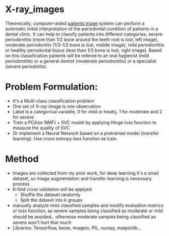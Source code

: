 # X-ray_images


Theoreically, computer-aided [patients triage](https://en.wikipedia.org/wiki/Triage) system can perform a automatic initial interpretation of the periodontal condition of patients in a dental clinic. It can help to classify patients into different categories, severe periodontitis (more than 1/2 bone around the teeth root is lost, left image), moderate periodontits (1/3-1/2 bone is lost, middle image), mild periodontitis or healthy periodontal tissue (less than 1/3 bone is lost, right image). Based on this classification patients will be refered to an oral hygienist (mild periodontitis) or a general dentist (moderate periodontitis) or a specialist (severe periodotits).

# Problem Formulation: 
- It's a Multi-class classification problem
- One set of X-ray image is one observation
- Label is a categorical variable, 0 for mild or healty, 1 for moderate and 2 for severe
- Train a PCA(or NMF) + SVC model by applying Hinge loss function to measure the quality of SVC
- Or implement a Neural Network based on a pretrained model (transfer learning). Use cross entropy loss function as train.

# Method
- Images are collected from my prior work, for deep learning it's a small dataset, so image augmentation and transfer learning is necessary process
- K-fold cross validation will be applyed
  - Shuffle the dataset randomly
  - Split the dataset into k groups 
- manually analyze miss classified samples and modify evaluation metrics or loss function, as severe samples being classified as moderate or mild should be avoided，otherwise moderate samples being classified as severe won't hurt that much
- Libraries: Tensorflow, keras, imageio, PIL, numpy, matplotlib...